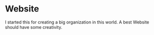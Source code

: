 # Website
I started this for creating a big organization in this world.
A best Website should have some creativity.
